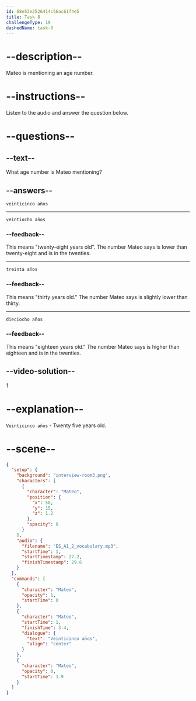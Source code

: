 ```yaml
---
id: 68e53e2526414c56ac61f4e5
title: Task 8
challengeType: 19
dashedName: task-8
---
```


<!-- (audio) Mateo: Tengo veinticinco años. -->

# --description--

Mateo is mentioning an age number.

# --instructions--

Listen to the audio and answer the question below.

# --questions--

## --text--

What age number is Mateo mentioning?

## --answers--

`veinticinco años`

---

`veintiocho años`

### --feedback--

This means "twenty-eight years old". The number Mateo says is lower than twenty-eight and is in the twenties.

---

`treinta años`

### --feedback--

This means "thirty years old." The number Mateo says is slightly lower than thirty.

---

`dieciocho años`

### --feedback--

This means "eighteen years old." The number Mateo says is higher than eighteen and is in the twenties.

## --video-solution--

1

# --explanation--

`Veinticinco años` - Twenty five years old.

# --scene--

```json
{
  "setup": {
    "background": "interview-room3.png",
    "characters": [
      {
        "character": "Mateo",
        "position": {
          "x": 50,
          "y": 15,
          "z": 1.2
        },
        "opacity": 0
      }
    ],
    "audio": {
      "filename": "ES_A1_2_vocabulary.mp3",
      "startTime": 1,
      "startTimestamp": 27.2,
      "finishTimestamp": 29.6
    }
  },
  "commands": [
    {
      "character": "Mateo",
      "opacity": 1,
      "startTime": 0
    },
    {
      "character": "Mateo",
      "startTime": 1,
      "finishTime": 3.4,
      "dialogue": {
        "text": "Veinticinco años",
        "align": "center"
      }
    },
    {
      "character": "Mateo",
      "opacity": 0,
      "startTime": 3.9
    }
  ]
}
```
